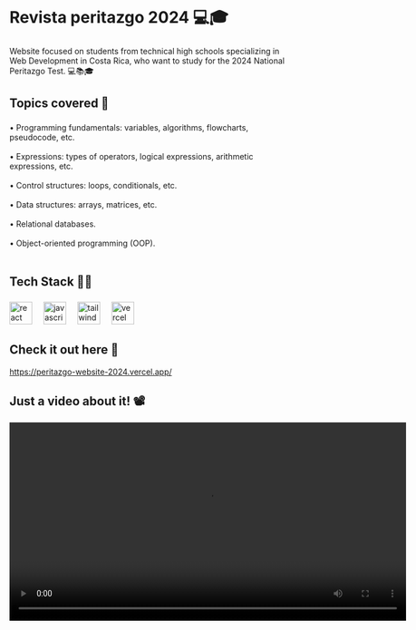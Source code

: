 <h1 align="left">Revista peritazgo 2024  💻🎓</h1>

###

<p align="left">Website focused on students from technical high schools specializing in Web Development in Costa Rica, who want to study for the 2024 National Peritazgo Test. 💻📚🎓</p>

###

<h2 align="left">Topics covered 👀</h2>

###

<p align="left">• Programming fundamentals: variables, algorithms, flowcharts, pseudocode, etc. <br><br>
• Expressions: types of operators, logical expressions, arithmetic expressions, etc. <br><br>
• Control structures: loops, conditionals, etc. <br><br>
• Data structures: arrays, matrices, etc. <br><br>
• Relational databases. <br><br> 
• Object-oriented programming (OOP). <br><br>

###

<h2 align="left">Tech Stack 🧬🌌</h2>

###


###

<div align="left">
  <img src="https://skillicons.dev/icons?i=react" height="40" alt="react logo"  />
  <img width="12" />
  <img src="https://skillicons.dev/icons?i=js" height="40" alt="javascript logo"  />
  <img width="12" />
  <img src="https://skillicons.dev/icons?i=tailwind" height="40" alt="tailwindcss logo"  />
  <img width="12" />
  <img src="https://img.shields.io/badge/Vercel-000000?logo=vercel&logoColor=white&style=for-the-badge" height="40" alt="vercel logo"  />
</div>

###

<h2 align="left">Check it out here 👀</h2>

https://peritazgo-website-2024.vercel.app/
###

###
<h2 align="left"> Just a video about it! 📽️</h2>
<video src="https://github.com/user-attachments/assets/05bae34c-a68d-4ed0-be11-3abd72a7efb3" width="700" />

<img src="https://github.com/user-attachments/assets/e35c47bc-f853-4607-a9b1-980bd17ebbd0" width="700">

###

